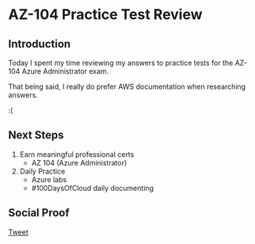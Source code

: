 
# AZ-104 Practice Test Review

## Introduction

Today I spent my time reviewing my answers to practice tests for the AZ-104 Azure Administrator exam. 

That being said, I really do prefer AWS documentation when researching answers.

:(

## Next Steps

1) Earn meaningful professional certs
    - AZ 104 (Azure Administrator)
2) Daily Practice
    - Azure labs
    - #100DaysOfCloud daily documenting

## Social Proof

[Tweet](https://twitter.com/lrnallday/status/1368551172756414465)
